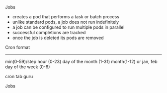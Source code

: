 Jobs
- creates a pod that performs a task or batch process
- unlike standard pods, a job does not run indefinitely
- a job can be configured to run multiple pods in parallel
- successful completions are tracked
- once the job is deleted its pods are removed

Cron format

*                *            *                        *                        *
min(0-59)/step   hour (0-23)  day of the month (1-31)  month(1-12) or jan, feb  day of the week (0-6)

cron tab guru


Jobs